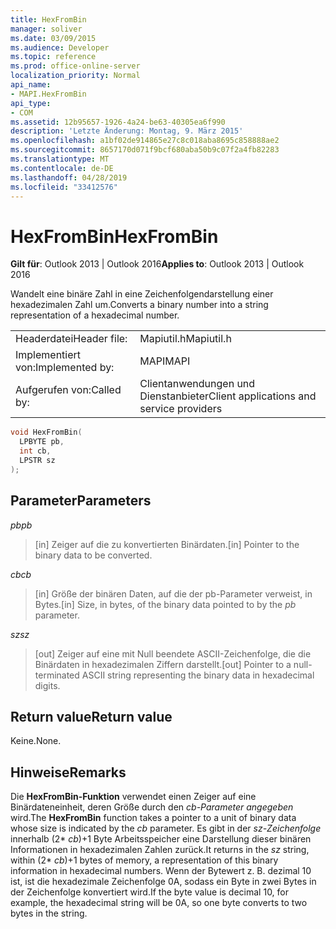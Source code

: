 ```yaml
---
title: HexFromBin
manager: soliver
ms.date: 03/09/2015
ms.audience: Developer
ms.topic: reference
ms.prod: office-online-server
localization_priority: Normal
api_name:
- MAPI.HexFromBin
api_type:
- COM
ms.assetid: 12b95657-1926-4a24-be63-40305ea6f990
description: 'Letzte Änderung: Montag, 9. März 2015'
ms.openlocfilehash: a1bf02de914865e27c8c018aba8695c858888ae2
ms.sourcegitcommit: 8657170d071f9bcf680aba50b9c07f2a4fb82283
ms.translationtype: MT
ms.contentlocale: de-DE
ms.lasthandoff: 04/28/2019
ms.locfileid: "33412576"
---
```

# <a name="hexfrombin"></a><span data-ttu-id="a3530-103">HexFromBin</span><span class="sxs-lookup"><span data-stu-id="a3530-103">HexFromBin</span></span>

  
  
<span data-ttu-id="a3530-104">**Gilt für**: Outlook 2013 | Outlook 2016</span><span class="sxs-lookup"><span data-stu-id="a3530-104">**Applies to**: Outlook 2013 | Outlook 2016</span></span> 
  
<span data-ttu-id="a3530-105">Wandelt eine binäre Zahl in eine Zeichenfolgendarstellung einer hexadezimalen Zahl um.</span><span class="sxs-lookup"><span data-stu-id="a3530-105">Converts a binary number into a string representation of a hexadecimal number.</span></span> 
  
|||
|:-----|:-----|
|<span data-ttu-id="a3530-106">Headerdatei</span><span class="sxs-lookup"><span data-stu-id="a3530-106">Header file:</span></span>  <br/> |<span data-ttu-id="a3530-107">Mapiutil.h</span><span class="sxs-lookup"><span data-stu-id="a3530-107">Mapiutil.h</span></span>  <br/> |
|<span data-ttu-id="a3530-108">Implementiert von:</span><span class="sxs-lookup"><span data-stu-id="a3530-108">Implemented by:</span></span>  <br/> |<span data-ttu-id="a3530-109">MAPI</span><span class="sxs-lookup"><span data-stu-id="a3530-109">MAPI</span></span>  <br/> |
|<span data-ttu-id="a3530-110">Aufgerufen von:</span><span class="sxs-lookup"><span data-stu-id="a3530-110">Called by:</span></span>  <br/> |<span data-ttu-id="a3530-111">Clientanwendungen und Dienstanbieter</span><span class="sxs-lookup"><span data-stu-id="a3530-111">Client applications and service providers</span></span>  <br/> |
   
```cpp
void HexFromBin(
  LPBYTE pb,
  int cb,
  LPSTR sz
);
```

## <a name="parameters"></a><span data-ttu-id="a3530-112">Parameter</span><span class="sxs-lookup"><span data-stu-id="a3530-112">Parameters</span></span>

 <span data-ttu-id="a3530-113">_pb_</span><span class="sxs-lookup"><span data-stu-id="a3530-113">_pb_</span></span>
  
> <span data-ttu-id="a3530-114">[in] Zeiger auf die zu konvertierten Binärdaten.</span><span class="sxs-lookup"><span data-stu-id="a3530-114">[in] Pointer to the binary data to be converted.</span></span> 
    
 <span data-ttu-id="a3530-115">_cb_</span><span class="sxs-lookup"><span data-stu-id="a3530-115">_cb_</span></span>
  
> <span data-ttu-id="a3530-116">[in] Größe der binären Daten, auf die  der pb-Parameter verweist, in Bytes.</span><span class="sxs-lookup"><span data-stu-id="a3530-116">[in] Size, in bytes, of the binary data pointed to by the  _pb_ parameter.</span></span> 
    
 <span data-ttu-id="a3530-117">_sz_</span><span class="sxs-lookup"><span data-stu-id="a3530-117">_sz_</span></span>
  
> <span data-ttu-id="a3530-118">[out] Zeiger auf eine mit Null beendete ASCII-Zeichenfolge, die die Binärdaten in hexadezimalen Ziffern darstellt.</span><span class="sxs-lookup"><span data-stu-id="a3530-118">[out] Pointer to a null-terminated ASCII string representing the binary data in hexadecimal digits.</span></span>
    
## <a name="return-value"></a><span data-ttu-id="a3530-119">Return value</span><span class="sxs-lookup"><span data-stu-id="a3530-119">Return value</span></span>

<span data-ttu-id="a3530-120">Keine.</span><span class="sxs-lookup"><span data-stu-id="a3530-120">None.</span></span>
  
## <a name="remarks"></a><span data-ttu-id="a3530-121">Hinweise</span><span class="sxs-lookup"><span data-stu-id="a3530-121">Remarks</span></span>

<span data-ttu-id="a3530-122">Die **HexFromBin-Funktion** verwendet einen Zeiger auf eine Binärdateneinheit, deren Größe durch den  _cb-Parameter angegeben_ wird.</span><span class="sxs-lookup"><span data-stu-id="a3530-122">The **HexFromBin** function takes a pointer to a unit of binary data whose size is indicated by the  _cb_ parameter.</span></span> <span data-ttu-id="a3530-123">Es gibt in der  _sz-Zeichenfolge_ innerhalb (2\*  _cb_)+1 Byte Arbeitsspeicher eine Darstellung dieser binären Informationen in hexadezimalen Zahlen zurück.</span><span class="sxs-lookup"><span data-stu-id="a3530-123">It returns in the  _sz_ string, within (2\*  _cb_)+1 bytes of memory, a representation of this binary information in hexadecimal numbers.</span></span> <span data-ttu-id="a3530-124">Wenn der Bytewert z. B. dezimal 10 ist, ist die hexadezimale Zeichenfolge 0A, sodass ein Byte in zwei Bytes in der Zeichenfolge konvertiert wird.</span><span class="sxs-lookup"><span data-stu-id="a3530-124">If the byte value is decimal 10, for example, the hexadecimal string will be 0A, so one byte converts to two bytes in the string.</span></span> 
  

